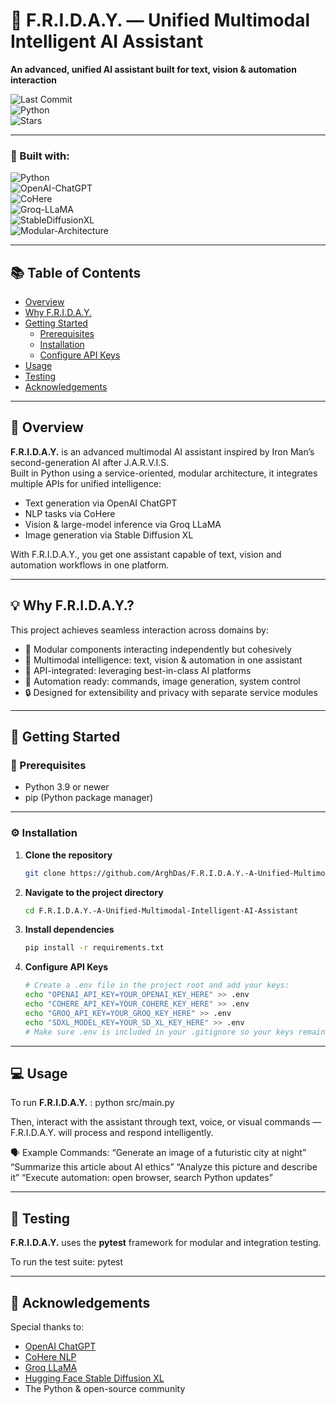 # 🤖 F.R.I.D.A.Y. — Unified Multimodal Intelligent AI Assistant

**An advanced, unified AI assistant built for text, vision & automation interaction**

![Last Commit](https://img.shields.io/github/last-commit/ArghDas/F.R.I.D.A.Y.-A-Unified-Multimodal-Intelligent-AI-Assistant?color=blue)  
![Python](https://img.shields.io/badge/python-100%25-blue)  
![Stars](https://img.shields.io/github/stars/ArghDas/F.R.I.D.A.Y.-A-Unified-Multimodal-Intelligent-AI-Assistant?style=social)

---

### 🔧 Built with:
![Python](https://img.shields.io/badge/Python-blue)  
![OpenAI-ChatGPT](https://img.shields.io/badge/OpenAI%20ChatGPT-purple)  
![CoHere](https://img.shields.io/badge/CoHere%20NLP-green)  
![Groq-LLaMA](https://img.shields.io/badge/Groq%20LLaMA-orange)  
![StableDiffusionXL](https://img.shields.io/badge/StableDiffusionXL-red)  
![Modular-Architecture](https://img.shields.io/badge/Modular%20Architecture-lightgrey)

---

## 📚 Table of Contents
- [Overview](#overview)  
- [Why F.R.I.D.A.Y.](#why-friday)  
- [Getting Started](#getting-started)  
  - [Prerequisites](#prerequisites)  
  - [Installation](#installation)  
  - [Configure API Keys](#configure-api-keys)  
- [Usage](#usage)  
- [Testing](#testing)  
- [Acknowledgements](#acknowledgements)

---

## 🧠 Overview

**F.R.I.D.A.Y.** is an advanced multimodal AI assistant inspired by Iron Man’s second-generation AI after J.A.R.V.I.S.  
Built in Python using a service-oriented, modular architecture, it integrates multiple APIs for unified intelligence:  
- Text generation via OpenAI ChatGPT  
- NLP tasks via CoHere  
- Vision & large-model inference via Groq LLaMA  
- Image generation via Stable Diffusion XL  

With F.R.I.D.A.Y., you get one assistant capable of text, vision and automation workflows in one platform.

---

## 💡 Why F.R.I.D.A.Y.?

This project achieves seamless interaction across domains by:
- 🧩 Modular components interacting independently but cohesively  
- 🤖 Multimodal intelligence: text, vision & automation in one assistant  
- 🔧 API-integrated: leveraging best-in-class AI platforms  
- 🎯 Automation ready: commands, image generation, system control  
- 🔒 Designed for extensibility and privacy with separate service modules  

---

## 🚀 Getting Started

### 🧱 Prerequisites
- Python 3.9 or newer  
- pip (Python package manager)  

---

### ⚙️ Installation

1. **Clone the repository**  
   ```bash
   git clone https://github.com/ArghDas/F.R.I.D.A.Y.-A-Unified-Multimodal-Intelligent-AI-Assistant.git
2. **Navigate to the project directory**
   ```bash
   cd F.R.I.D.A.Y.-A-Unified-Multimodal-Intelligent-AI-Assistant
3. **Install dependencies**
   ```bash
   pip install -r requirements.txt
4. **Configure API Keys**
   ```bash
   # Create a .env file in the project root and add your keys:
   echo "OPENAI_API_KEY=YOUR_OPENAI_KEY_HERE" >> .env
   echo "COHERE_API_KEY=YOUR_COHERE_KEY_HERE" >> .env
   echo "GROQ_API_KEY=YOUR_GROQ_KEY_HERE" >> .env
   echo "SDXL_MODEL_KEY=YOUR_SD_XL_KEY_HERE" >> .env
   # Make sure .env is included in your .gitignore so your keys remain private

---

## 💻 Usage
To run **F.R.I.D.A.Y.** : python src/main.py

Then, interact with the assistant through text, voice, or visual commands — F.R.I.D.A.Y. will process and respond intelligently.

🗣️ Example Commands:
“Generate an image of a futuristic city at night”
“Summarize this article about AI ethics”
“Analyze this picture and describe it”
“Execute automation: open browser, search Python updates”

---

## 🧪 Testing
**F.R.I.D.A.Y.** uses the **pytest** framework for modular and integration testing.

To run the test suite: pytest

---

## 🌟 Acknowledgements
Special thanks to:
- [OpenAI ChatGPT](https://openai.com/)  
- [CoHere NLP](https://cohere.ai/)  
- [Groq LLaMA](https://groq.com/)  
- [Hugging Face Stable Diffusion XL](https://huggingface.co/)  
- The Python & open-source community 

